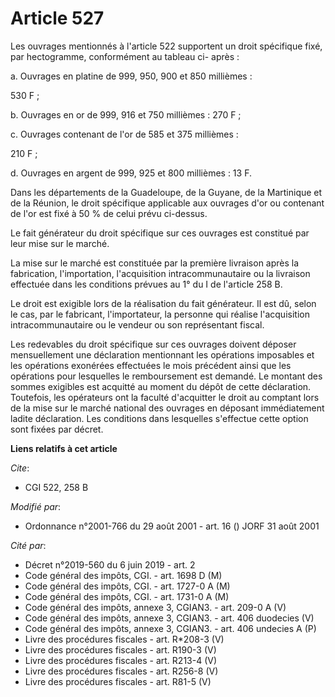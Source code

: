 # Article 527

Les ouvrages mentionnés à l'article 522 supportent un droit spécifique fixé, par hectogramme, conformément au tableau ci-
après :

a. Ouvrages en platine de 999, 950, 900 et 850 millièmes :

530 F ;

b. Ouvrages en or de 999, 916 et 750 millièmes : 270 F ;

c. Ouvrages contenant de l'or de 585 et 375 millièmes :

210 F ;

d. Ouvrages en argent de 999, 925 et 800 millièmes : 13 F.

Dans les départements de la Guadeloupe, de la Guyane, de la Martinique et de la Réunion, le droit spécifique applicable aux
ouvrages d'or ou contenant de l'or est fixé à 50 % de celui prévu ci-dessus.

Le fait générateur du droit spécifique sur ces ouvrages est constitué par leur mise sur le marché.

La mise sur le marché est constituée par la première livraison après la fabrication, l'importation, l'acquisition
intracommunautaire ou la livraison effectuée dans les conditions prévues au 1° du I de l'article 258 B.

Le droit est exigible lors de la réalisation du fait générateur. Il est dû, selon le cas, par le fabricant, l'importateur, la
personne qui réalise l'acquisition intracommunautaire ou le vendeur ou son représentant fiscal.

Les redevables du droit spécifique sur ces ouvrages doivent déposer mensuellement une déclaration mentionnant les opérations
imposables et les opérations exonérées effectuées le mois précédent ainsi que les opérations pour lesquelles le remboursement
est demandé. Le montant des sommes exigibles est acquitté au moment du dépôt de cette déclaration. Toutefois, les opérateurs
ont la faculté d'acquitter le droit au comptant lors de la mise sur le marché national des ouvrages en déposant immédiatement
ladite déclaration. Les conditions dans lesquelles s'effectue cette option sont fixées par décret.

**Liens relatifs à cet article**

_Cite_:

  - CGI 522, 258 B

_Modifié par_:

  - Ordonnance n°2001-766 du 29 août 2001 - art. 16 () JORF 31 août 2001

_Cité par_:

  - Décret n°2019-560 du 6 juin 2019 - art. 2
  - Code général des impôts, CGI. - art. 1698 D (M)
  - Code général des impôts, CGI. - art. 1727-0 A (M)
  - Code général des impôts, CGI. - art. 1731-0 A (M)
  - Code général des impôts, annexe 3, CGIAN3. - art. 209-0 A (V)
  - Code général des impôts, annexe 3, CGIAN3. - art. 406 duodecies (V)
  - Code général des impôts, annexe 3, CGIAN3. - art. 406 undecies A (P)
  - Livre des procédures fiscales - art. R*208-3 (V)
  - Livre des procédures fiscales - art. R190-3 (V)
  - Livre des procédures fiscales - art. R213-4 (V)
  - Livre des procédures fiscales - art. R256-8 (V)
  - Livre des procédures fiscales - art. R81-5 (V)
